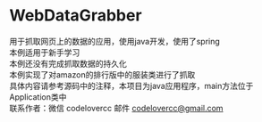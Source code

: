 # WebDataGrabber
用于抓取网页上的数据的应用，使用java开发，使用了spring
<br>本例适用于新手学习
<br>本例还没有完成抓取数据的持久化
<br>本例实现了对amazon的排行版中的服装类进行了抓取
<br>具体内容请参考源码中的注释，本项目为java应用程序，main方法位于Application类中
<br>联系作者：微信 codelovercc 邮件 codelovercc@gmail.com
